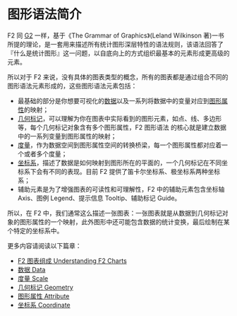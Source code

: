 <!--
index: 2
title: F2 图形理论
resource:
  jsFiles:
    - ${url.f2}
-->

# 图形语法简介

F2 同 [G2](https://antv.alipay.com/zh-cn/g2/3.x/index.html) 一样，基于《The Grammar of Graphics》(Leland Wilkinson 著)一书所提的理论，是一套用来描述所有统计图形深层特性的语法规则，该语法回答了『什么是统计图形』这一问题，以自底向上的方式组织最基本的元素形成更高级的元素。

所以对于 F2 来说，没有具体的图表类型的概念，所有的图表都是通过组合不同的图形语法元素形成的，这些图形语法元素包括：

- 最基础的部分是你想要可视化的[数据](./data.html)以及一系列将数据中的变量对应到[图形属性](./attribute.html)的映射；
- [几何标记](./geometry.html)，可以理解为你在图表中实际看到的图形元素，如点、线、多边形等，每个几何标记对象含有多个图形属性，F2 图形语法 的核心就是建立数据中的一系列变量到图形属性的映射；
- [度量](./scale.html)，作为数据空间到图形属性空间的转换桥梁，每一个图形属性都对应着一个或者多个度量；
- [坐标系](./coordinate.html)，描述了数据是如何映射到图形所在的平面的，一个几何标记在不同坐标系下会有不同的表现。目前 F2 提供了笛卡尔坐标系、极坐标系两种坐标系；
- 辅助元素是为了增强图表的可读性和可理解性，F2 中的辅助元素包含坐标轴 Axis、图例 Legend、提示信息 Tooltip、辅助标记 Guide。


所以，在 F2 中，我们通常这么描述一张图表：一张图表就是从数据到几何标记对象的图形属性的一个映射，此外图形中还可能包含数据的统计变换，最后绘制在某个特定的坐标系中。

更多内容请阅读以下篇章：

* [F2 图表组成 Understanding F2 Charts](./understanding-f2-charts.html)
* [数据 Data](./data.html)
* [度量 Scale](./scale.html)
* [几何标记 Geometry](./geometry.html)
* [图形属性 Attribute](./attribute.html)
* [坐标系 Coordinate](./coordinate.html)
